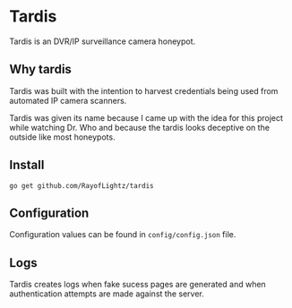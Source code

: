 # Tardis
Tardis is an DVR/IP surveillance camera honeypot.

## Why tardis
Tardis was built with the intention to harvest credentials being used from automated IP camera scanners. 

Tardis was given its name because I came up with the idea for this project while watching Dr. Who 
and because the tardis looks deceptive on the outside like most honeypots.

## Install

`go get github.com/RayofLightz/tardis`

## Configuration

Configuration values can be found in `config/config.json` file.

## Logs
Tardis creates logs when fake sucess pages are generated and when authentication attempts are made against the server.
